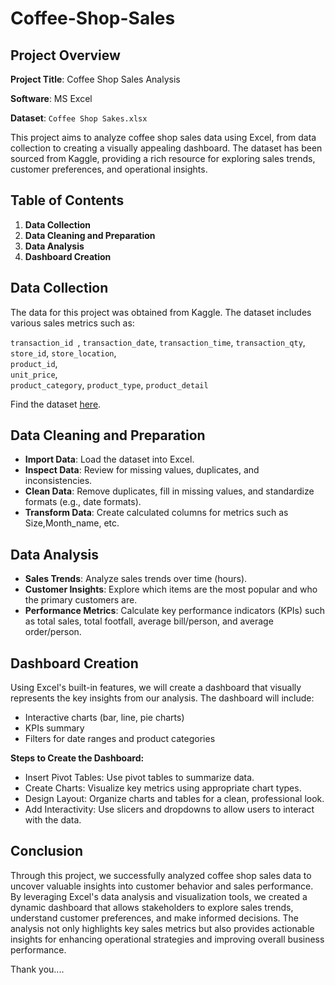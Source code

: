 # Coffee-Shop-Sales

## Project Overview

**Project Title**: Coffee Shop Sales Analysis

**Software**: MS Excel

**Dataset**: `Coffee Shop Sakes.xlsx`

This project aims to analyze coffee shop sales data using Excel, from data collection to creating a visually appealing dashboard. The dataset has been sourced from Kaggle, providing a rich resource for exploring sales trends, customer preferences, and operational insights.

## Table of Contents

1. **Data Collection**
2. **Data Cleaning and Preparation**
3. **Data Analysis**
4. **Dashboard Creation**

## Data Collection
The data for this project was obtained from Kaggle. The dataset includes various sales metrics such as:

`transaction_id `,
`transaction_date`,
`transaction_time`,	
`transaction_qty`,	
`store_id`,
`store_location`,	
`product_id`,	
`unit_price`,	
`product_category`,	
`product_type`,
`product_detail`

Find the dataset [here](https://github.com/Dhananjay16449/Coffee-Shop-Sales-Excel/blob/main/Coffee%20Shop%20Sales.xlsx).

## Data Cleaning and Preparation

- **Import Data**: Load the dataset into Excel.
- **Inspect Data**: Review for missing values, duplicates, and inconsistencies.
- **Clean Data**: Remove duplicates, fill in missing values, and standardize formats (e.g., date formats).
- **Transform Data**: Create calculated columns for metrics such as Size,Month_name, etc.
  
## Data Analysis
- **Sales Trends**: Analyze sales trends over time (hours).
- **Customer Insights**: Explore which items are the most popular and who the primary customers are.   
- **Performance Metrics**: Calculate key performance indicators (KPIs) such as total sales, total footfall, average bill/person, and average order/person.

## Dashboard Creation
Using Excel's built-in features, we will create a dashboard that visually represents the key insights from our analysis. The dashboard will include:

- Interactive charts (bar, line, pie charts)
- KPIs summary
- Filters for date ranges and product categories
  
**Steps to Create the Dashboard:**
- Insert Pivot Tables: Use pivot tables to summarize data.
- Create Charts: Visualize key metrics using appropriate chart types.
- Design Layout: Organize charts and tables for a clean, professional look.
- Add Interactivity: Use slicers and dropdowns to allow users to interact with the data.

## Conclusion
Through this project, we successfully analyzed coffee shop sales data to uncover valuable insights into customer behavior and sales performance. By leveraging Excel's data analysis and visualization tools, we created a dynamic dashboard that allows stakeholders to explore sales trends, understand customer preferences, and make informed decisions. The analysis not only highlights key sales metrics but also provides actionable insights for enhancing operational strategies and improving overall business performance.


Thank you....
